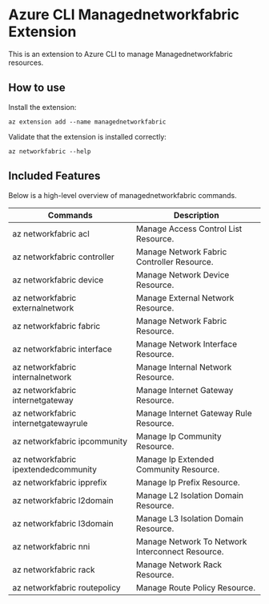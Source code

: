 # Azure CLI Managednetworkfabric Extension #
This is an extension to Azure CLI to manage Managednetworkfabric resources.

## How to use ##

Install the extension:

```
az extension add --name managednetworkfabric
```

Validate that the extension is installed correctly:

```
az networkfabric --help
```

## Included Features ##

Below is a high-level overview of managednetworkfabric commands.

| Commands  | Description|
| ------------- | ------------- |
| az networkfabric acl | Manage Access Control List Resource. |
| az networkfabric controller | Manage Network Fabric Controller Resource. |
| az networkfabric device | Manage Network Device Resource. |
| az networkfabric externalnetwork | Manage External Network Resource. |
| az networkfabric fabric | Manage Network Fabric Resource. |
| az networkfabric interface | Manage Network Interface Resource. |
| az networkfabric internalnetwork | Manage Internal Network Resource. |
| az networkfabric internetgateway | Manage Internet Gateway Resource. |
| az networkfabric internetgatewayrule | Manage Internet Gateway Rule Resource. |
| az networkfabric ipcommunity | Manage Ip Community Resource. |
| az networkfabric ipextendedcommunity | Manage Ip Extended Community Resource. |
| az networkfabric ipprefix | Manage Ip Prefix Resource. |
| az networkfabric l2domain | Manage L2 Isolation Domain Resource. |
| az networkfabric l3domain | Manage L3 Isolation Domain Resource. |
| az networkfabric nni | Manage Network To Network Interconnect Resource. |
| az networkfabric rack | Manage Network Rack Resource. |
| az networkfabric routepolicy | Manage Route Policy Resource. |